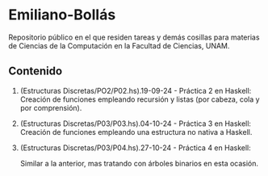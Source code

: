 # Emiliano-Bollás

Repositorio público en el que residen tareas y demás cosillas para materias de Ciencias de la Computación en la Facultad de Ciencias, UNAM.

## Contenido

1. (Estructuras Discretas/PO2/P02.hs).19-09-24 - Práctica 2 en Haskell:
   Creación de funciones empleando recursión y listas (por cabeza, cola y por comprensión).

2. (Estructuras Discretas/P03/P03.hs).04-10-24 - Práctica 3 en Haskell:
   Creación de funciones empleando una estructura no nativa a Haskell.

3. (Estructuras Discretas/P03/P04.hs).27-10-24 - Práctica 4 en Haskell:
   
   Similar a la anterior, mas tratando con árboles binarios en esta ocasión.
